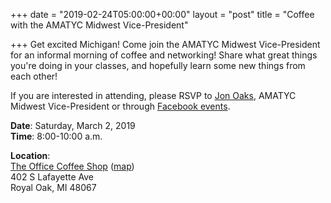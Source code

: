 +++
date = "2019-02-24T05:00:00+00:00"
layout = "post"
title = "Coffee with the AMATYC Midwest Vice-President"

+++
Get excited Michigan! Come join the AMATYC Midwest Vice-President for an informal morning of coffee and networking! Share what great things you're doing in your classes, and hopefully learn some new things from each other!

If you are interested in attending, please RSVP to [Jon Oaks](mailto://jonnyoaks@gmail.com), AMATYC Midwest Vice-President or through [Facebook events](https://www.facebook.com/events/657861614612004/).

**Date**: Saturday, March 2, 2019<br/>
**Time**: 8:00-10:00 a.m.<br/>

**Location**:<br/>
[The Office Coffee Shop](http://www.theofficecoffeeshop.com) ([map](https://www.google.com/maps/place/The+Office+Coffee+Shop/@42.4870626,-83.1501456,17z/data=!3m1!4b1!4m5!3m4!1s0x8824cf4139dacc97:0x9e6aa8575493c407!8m2!3d42.4870626!4d-83.1479569))<br/>
402 S Lafayette Ave<br/>
Royal Oak, MI  48067<br/>
